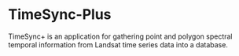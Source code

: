 # TimeSync-Plus
TimeSync+ is an application for gathering point and polygon spectral temporal information from Landsat time series data into a database.
